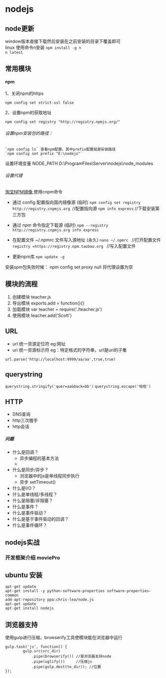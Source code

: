 # nodejs

## node更新

window版本直接下载然后安装在之前安装的目录下覆盖即可  
linux 使用命令n安装 
    `npm install -g n`  
    `n latest`

## 常用模块

#### npm  

1、关闭npm的https

    npm config set strict-ssl false
    
2、设置npm的获取地址

    npm config set registry "http://registry.npmjs.org/"

###### 设置npm安装包的路径：

    `npm config ls` 查看npm配置，其中prefix配置就是安装路径   
    `npm config set prefix "E:\nodejs"`   

设置环境变量
NODE_PATH D:\ProgramFiles\Server\nodejs\node_modules

###### 设置代理

[淘宝NPM镜像](http://npm.taobao.org/),使用cnpm命令

* 通过 config 配置指向国内镜像源 (临时)
`npm config set registry http://registry.cnpmjs.org `//配置指向源
`npm info express`  //下载安装第三方包

* 通过 npm 命令指定下载源  (临时)
`npm --registry http://registry.cnpmjs.org info express`

* 在配置文件 ~/.npmrc 文件写入源地址 (永久)
`nano ~/.npmrc `  //打开配置文件
`registry =https://registry.npm.taobao.org `  //写入配置文件

* 更新npm库
`npm update -g`

安装spm包失败时候：
     npm config set proxy null 将代理设置为空  


## 模块的流程

1. 创建模块		teacher.js
2. 导出模块		exports.add = function(){}
3. 加载模块		var teacher = require('./teacher.js')
4. 使用模块		teacher.add('Scott')

## URL

+ url 统一资源定位符  eg:网址
+ uri 统一资源标示符  eg：特定格式的字符串，url是uri的子集

`url.parse('http://localhost:9999/aa/aa',true,true)`

## querystring

`querystring.stringify('quer=aa&back=bb')`
`querystring.escape('哈哈')`

## HTTP

+ DNS查询
+ http三次握手
+ http会话

##### 问题

* 什么是回调？
	* 异步编程的基本方法
	* 
* 什么是同步/异步？
	* 浏览器中的js是单线程同步执行
	* 异步 setTimeout()
* 什么是I/O？
* 什么是单线程/多线程？
* 什么是阻塞/非阻塞？
* 什么是事件？
* 什么是事件驱动？
* 什么是基于事件驱动的回调？
* 什么是事件循环？

## nodejs实战

### 开发框架介绍  moviePro

## ubuntu 安装

    apt-get update  
    apt-get install -y python-software-properties software-properties-common  
    add-apt-repository ppa:chris-lea/node.js  
    apt-get update  
    apt-get install nodejs 
   
## 浏览器支持

使用gulp进行压缩，browserify工具使模块能在浏览器中运行

    gulp.task('js', function() {
            gulp.src(src_dir)
                .pipe(browserify()) //是浏览器支持node
                .pipe(uglify())     //压缩js
                .pipe(gulp.dest(to_dir)); //位置
    });







